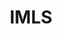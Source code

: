 ---
# This topic lives at
# https://digital.gov/topics/imls

# Topic Title
title: "IMLS"

# description — keep it short and clear
summary: ""

# Weight
weight: 1

# For more information on managing topics,
# see https://github.com/GSA/digitalgov.gov/wiki/topics
---
